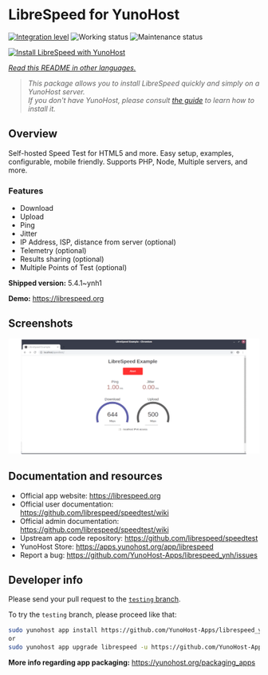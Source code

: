<!--
N.B.: This README was automatically generated by <https://github.com/YunoHost/apps/tree/master/tools/readme_generator>
It shall NOT be edited by hand.
-->

# LibreSpeed for YunoHost

[![Integration level](https://dash.yunohost.org/integration/librespeed.svg)](https://ci-apps.yunohost.org/ci/apps/librespeed/) ![Working status](https://ci-apps.yunohost.org/ci/badges/librespeed.status.svg) ![Maintenance status](https://ci-apps.yunohost.org/ci/badges/librespeed.maintain.svg)

[![Install LibreSpeed with YunoHost](https://install-app.yunohost.org/install-with-yunohost.svg)](https://install-app.yunohost.org/?app=librespeed)

*[Read this README in other languages.](./ALL_README.md)*

> *This package allows you to install LibreSpeed quickly and simply on a YunoHost server.*  
> *If you don't have YunoHost, please consult [the guide](https://yunohost.org/install) to learn how to install it.*

## Overview

Self-hosted Speed Test for HTML5 and more. Easy setup, examples, configurable, mobile friendly. Supports PHP, Node, Multiple servers, and more.

### Features

- Download
- Upload
- Ping
- Jitter
- IP Address, ISP, distance from server (optional)
- Telemetry (optional)
- Results sharing (optional)
- Multiple Points of Test (optional)


**Shipped version:** 5.4.1~ynh1

**Demo:** <https://librespeed.org>

## Screenshots

![Screenshot of LibreSpeed](./doc/screenshots/screenshot.png)

## Documentation and resources

- Official app website: <https://librespeed.org>
- Official user documentation: <https://github.com/librespeed/speedtest/wiki>
- Official admin documentation: <https://github.com/librespeed/speedtest/wiki>
- Upstream app code repository: <https://github.com/librespeed/speedtest>
- YunoHost Store: <https://apps.yunohost.org/app/librespeed>
- Report a bug: <https://github.com/YunoHost-Apps/librespeed_ynh/issues>

## Developer info

Please send your pull request to the [`testing` branch](https://github.com/YunoHost-Apps/librespeed_ynh/tree/testing).

To try the `testing` branch, please proceed like that:

```bash
sudo yunohost app install https://github.com/YunoHost-Apps/librespeed_ynh/tree/testing --debug
or
sudo yunohost app upgrade librespeed -u https://github.com/YunoHost-Apps/librespeed_ynh/tree/testing --debug
```

**More info regarding app packaging:** <https://yunohost.org/packaging_apps>

